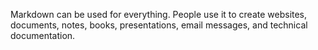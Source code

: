 Markdown can be used for everything. People use it to create websites, documents, notes, books, presentations, email messages, and technical documentation.

